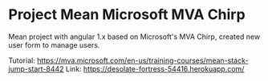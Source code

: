 # Project Mean Microsoft MVA Chirp
Mean project with angular 1.x based on Microsoft's MVA Chirp, created new user form to manage users.

Tutorial: https://mva.microsoft.com/en-us/training-courses/mean-stack-jump-start-8442
Link: https://desolate-fortress-54416.herokuapp.com/
